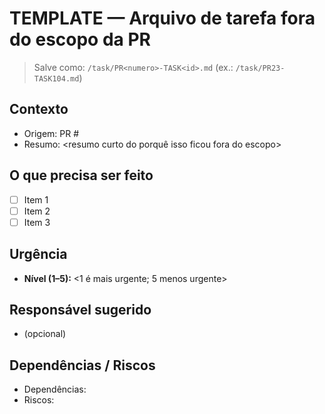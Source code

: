 # TEMPLATE — Arquivo de tarefa fora do escopo da PR

> Salve como: `/task/PR<numero>-TASK<id>.md` (ex.: `/task/PR23-TASK104.md`)

## Contexto
- Origem: PR #<numero>
- Resumo: <resumo curto do porquê isso ficou fora do escopo>

## O que precisa ser feito
- [ ] Item 1
- [ ] Item 2
- [ ] Item 3

## Urgência
- **Nível (1–5):** <1 é mais urgente; 5 menos urgente>

## Responsável sugerido
- <nome ou time> (opcional)

## Dependências / Riscos
- Dependências: <listar se houver>
- Riscos: <listar se houver>
